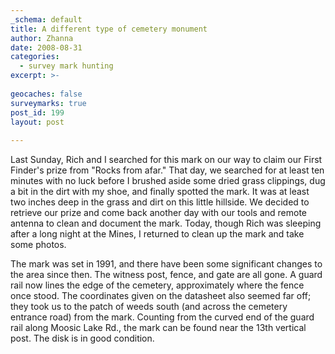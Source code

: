 ```yaml
---
_schema: default
title: A different type of cemetery monument
author: Zhanna
date: 2008-08-31
categories:
  - survey mark hunting  
excerpt: >- 
  
geocaches: false
surveymarks: true
post_id: 199
layout: post
   
---
```


Last Sunday, Rich and I searched for this mark on our way to claim our First Finder's prize from "Rocks from afar." That day, we searched for at least ten minutes with no luck before I brushed aside some dried grass clippings, dug a bit in the dirt with my shoe, and finally spotted the mark. It was at least two inches deep in the grass and dirt on this little hillside. We decided to retrieve our prize and come back another day with our tools and remote antenna to clean and document the mark. Today, though Rich was sleeping after a long night at the Mines, I returned to clean up the mark and take some photos.

The mark was set in 1991, and there have been some significant changes to the area since then. The witness post, fence, and gate are all gone. A guard rail now lines the edge of the cemetery, approximately where the fence once stood. The coordinates given on the datasheet also seemed far off; they took us to the patch of weeds south (and across the cemetery entrance road) from the mark. Counting from the curved end of the guard rail along Moosic Lake Rd., the mark can be found near the 13th vertical post. The disk is in good condition.